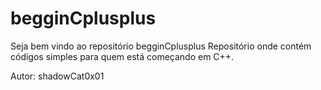 # begginCplusplus
Seja bem vindo ao repositório begginCplusplus
Repositório onde contém códigos simples para quem está começando em C++.

Autor: shadowCat0x01
